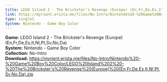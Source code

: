 ```yaml
---
title: LEGO Island 2 - The Brickster's Revenge (Europe) (En,Fr,De,Es,It,Nl,Pt,Sv,No,Da)
link: https://myrient.erista.me/files/No-Intro/Nintendo%20-%20Game%20Boy%20Color/LEGO%20Island%202%20-%20The%20Brickster's%20Revenge%20(Europe)%20(En,Fr,De,Es,It,Nl,Pt,Sv,No,Da).zip
type: single1
System: Nintendo - Game Boy Color
---
```

<b>Game:</b> LEGO Island 2 - The Brickster's Revenge (Europe) (En,Fr,De,Es,It,Nl,Pt,Sv,No,Da)<br>
<b>System:</b> Nintendo - Game Boy Color<br>
<b>Collection:</b> No-Intro<br>
<b>Download:</b> https://myrient.erista.me/files/No-Intro/Nintendo%20-%20Game%20Boy%20Color/LEGO%20Island%202%20-%20The%20Brickster's%20Revenge%20(Europe)%20(En,Fr,De,Es,It,Nl,Pt,Sv,No,Da).zip
